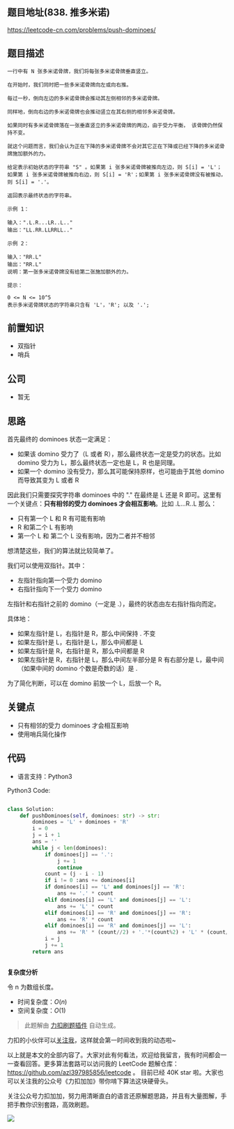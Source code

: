 ## 题目地址(838. 推多米诺)

https://leetcode-cn.com/problems/push-dominoes/

## 题目描述

```
一行中有 N 张多米诺骨牌，我们将每张多米诺骨牌垂直竖立。

在开始时，我们同时把一些多米诺骨牌向左或向右推。

每过一秒，倒向左边的多米诺骨牌会推动其左侧相邻的多米诺骨牌。

同样地，倒向右边的多米诺骨牌也会推动竖立在其右侧的相邻多米诺骨牌。

如果同时有多米诺骨牌落在一张垂直竖立的多米诺骨牌的两边，由于受力平衡， 该骨牌仍然保持不变。

就这个问题而言，我们会认为正在下降的多米诺骨牌不会对其它正在下降或已经下降的多米诺骨牌施加额外的力。

给定表示初始状态的字符串 "S" 。如果第 i 张多米诺骨牌被推向左边，则 S[i] = 'L'；如果第 i 张多米诺骨牌被推向右边，则 S[i] = 'R'；如果第 i 张多米诺骨牌没有被推动，则 S[i] = '.'。

返回表示最终状态的字符串。

示例 1：

输入：".L.R...LR..L.."
输出："LL.RR.LLRRLL.."

示例 2：

输入："RR.L"
输出："RR.L"
说明：第一张多米诺骨牌没有给第二张施加额外的力。

提示：

0 <= N <= 10^5
表示多米诺骨牌状态的字符串只含有 'L'，'R'; 以及 '.';
```

## 前置知识

- 双指针
- 哨兵

## 公司

- 暂无

## 思路

首先最终的 dominoes 状态一定满足：

- 如果该 domino 受力了（L 或者 R），那么最终状态一定是受力的状态。比如 domino 受力为 L，那么最终状态一定也是 L，R 也是同理。
- 如果一个 domino 没有受力，那么其可能保持原样，也可能由于其他 domino 而导致其变为 L 或者 R

因此我们只需要探究字符串 dominoes 中的 "." 在最终是 L 还是 R 即可。这里有一个关键点：**只有相邻的受力 dominoes 才会相互影响**。比如 .L...R..L 那么：

- 只有第一个 L 和 R 有可能有影响
- R 和第二个 L 有影响
- 第一个 L 和 第二个 L 没有影响，因为二者并不相邻

想清楚这些，我们的算法就比较简单了。

我们可以使用双指针。其中：

- 左指针指向第一个受力 domino
- 右指针指向下一个受力 domino

左指针和右指针之前的 domino（一定是 .），最终的状态由左右指针指向而定。

具体地：

- 如果左指针是 L，右指针是 R，那么中间保持 . 不变
- 如果左指针是 L，右指针是 L，那么中间都是 L
- 如果左指针是 R，右指针是 R，那么中间都是 R
- 如果左指针是 R，右指针是 L，那么中间左半部分是 R 有右部分是 L，最中间（如果中间的 domino 个数是奇数的话）是 .

为了简化判断，可以在 domino 前放一个 L，后放一个 R。

## 关键点

- 只有相邻的受力 dominoes 才会相互影响
- 使用哨兵简化操作

## 代码

- 语言支持：Python3

Python3 Code:

```python

class Solution:
    def pushDominoes(self, dominoes: str) -> str:
        dominoes = 'L' + dominoes + 'R'
        i = 0
        j = i + 1
        ans = ''
        while j < len(dominoes):
            if dominoes[j] == '.':
                j += 1
                continue
            count = (j - i - 1)
            if i != 0 :ans += dominoes[i]
            if dominoes[i] == 'L' and dominoes[j] == 'R':
                ans += '.' * count
            elif dominoes[i] == 'L' and dominoes[j] == 'L':
                ans += 'L' * count
            elif dominoes[i] == 'R' and dominoes[j] == 'R':
                ans += 'R' * count
            elif dominoes[i] == 'R' and dominoes[j] == 'L':
                ans += 'R' * (count//2) + '.'*(count%2) + 'L' * (count//2)
            i = j
            j += 1
        return ans



```

**复杂度分析**

令 n 为数组长度。

- 时间复杂度：$O(n)$
- 空间复杂度：$O(1)$

> 此题解由 [力扣刷题插件](https://leetcode-pp.github.io/leetcode-cheat/?tab=solution-template) 自动生成。

力扣的小伙伴可以[关注我](https://leetcode-cn.com/u/fe-lucifer/)，这样就会第一时间收到我的动态啦~

以上就是本文的全部内容了。大家对此有何看法，欢迎给我留言，我有时间都会一一查看回答。更多算法套路可以访问我的 LeetCode 题解仓库：https://github.com/azl397985856/leetcode 。 目前已经 40K star 啦。大家也可以关注我的公众号《力扣加加》带你啃下算法这块硬骨头。

关注公众号力扣加加，努力用清晰直白的语言还原解题思路，并且有大量图解，手把手教你识别套路，高效刷题。

![](https://p.ipic.vip/ks9a4p.jpg)

